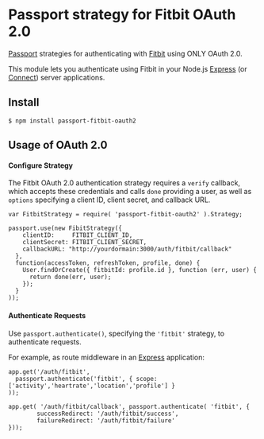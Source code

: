 # Passport strategy for Fitbit OAuth 2.0

[Passport](http://passportjs.org/) strategies for authenticating with [Fitbit](http://www.fitbit.com/)
using ONLY OAuth 2.0.

This module lets you authenticate using Fitbit in your Node.js [Express](http://expressjs.com/) (or [Connect](http://www.senchalabs.org/connect/)) server applications. 


## Install

    $ npm install passport-fitbit-oauth2

## Usage of OAuth 2.0

#### Configure Strategy

The Fitbit OAuth 2.0 authentication strategy requires a `verify` callback, which
accepts these credentials and calls `done` providing a user, as well as
`options` specifying a client ID, client secret, and callback URL.

```
var FitbitStrategy = require( 'passport-fitbit-oauth2' ).Strategy;

passport.use(new FibitStrategy({
    clientID:     FITBIT_CLIENT_ID,
    clientSecret: FITBIT_CLIENT_SECRET,
    callbackURL: "http://yourdormain:3000/auth/fitbit/callback"
  },
  function(accessToken, refreshToken, profile, done) {
    User.findOrCreate({ fitbitId: profile.id }, function (err, user) {
      return done(err, user);
    });
  }
));
```

#### Authenticate Requests

Use `passport.authenticate()`, specifying the `'fitbit'` strategy, to
authenticate requests.

For example, as route middleware in an [Express](http://expressjs.com/)
application:

```
app.get('/auth/fitbit',
  passport.authenticate('fitbit', { scope: ['activity','heartrate','location','profile'] }
));

app.get( '/auth/fitbit/callback', passport.authenticate( 'fitbit', { 
        successRedirect: '/auth/fitbit/success',
        failureRedirect: '/auth/fitbit/failure'
}));
```
